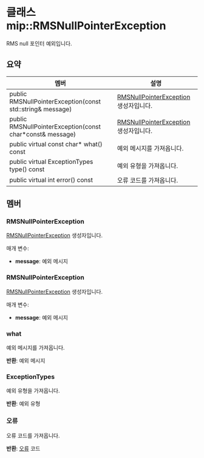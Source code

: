 # <a name="class-miprmsnullpointerexception"></a>클래스 mip::RMSNullPointerException 
RMS null 포인터 예외입니다.
  
## <a name="summary"></a>요약
 멤버                        | 설명                                
--------------------------------|---------------------------------------------
 public RMSNullPointerException(const std::string& message)  |  [RMSNullPointerException](class_mip_rmsnullpointerexception.md) 생성자입니다.
 public RMSNullPointerException(const char*const& message)  |  [RMSNullPointerException](class_mip_rmsnullpointerexception.md) 생성자입니다.
 public virtual const char* what() const  |  예외 메시지를 가져옵니다.
 public virtual ExceptionTypes type() const  |  예외 유형을 가져옵니다.
 public virtual int error() const  |  오류 코드를 가져옵니다.
  
## <a name="members"></a>멤버
  
### <a name="rmsnullpointerexception"></a>RMSNullPointerException
[RMSNullPointerException](class_mip_rmsnullpointerexception.md) 생성자입니다.

매개 변수:  
* **message**: 예외 메시지


  
### <a name="rmsnullpointerexception"></a>RMSNullPointerException
[RMSNullPointerException](class_mip_rmsnullpointerexception.md) 생성자입니다.

매개 변수:  
* **message**: 예외 메시지


  
### <a name="what"></a>what
예외 메시지를 가져옵니다.

  
**반환**: 예외 메시지
  
### <a name="exceptiontypes"></a>ExceptionTypes
예외 유형을 가져옵니다.

  
**반환**: 예외 유형
  
### <a name="error"></a>오류
오류 코드를 가져옵니다.

  
**반환**: [오류](class_mip_error.md) 코드